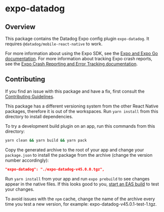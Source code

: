 # expo-datadog

## Overview

This package contains the Datadog Expo config plugin `expo-datadog`. It requires `@datadog/mobile-react-native` to work.

For more information about using the Expo SDK, see the [Expo and Expo Go documentation][2]. For more information about tracking Expo crash reports, see the [Expo Crash Reporting and Error Tracking documentation][1].

## Contributing

If you find an issue with this package and have a fix, first consult the [Contributing Guidelines][3].

This package has a different versioning system from the other React Native packages, therefore it is out of the workspaces. Run `yarn install` from this directory to install dependencies.

To try a development build plugin on an app, run this commands from this directory:

```sh
yarn clean && yarn build && yarn pack
```

Copy the generated archive to the root of your app and change your `package.json` to install the package from the archive (change the version number accordingly):

```json
"expo-datadog": "./expo-datadog-v45.0.0.tgz",
```

Run `yarn install` from your app and run `expo prebuild` to see changes appear in the native files. If this looks good to you, [start an EAS build][4] to test your changes.

To avoid issues with the `npm` cache, change the name of the archive every time you test a new version, for example: expo-datadog-v45.0.1-test-1.tgz.

[1]: https://docs.datadoghq.com/real_user_monitoring/error_tracking/expo/
[2]: https://docs.datadoghq.com/real_user_monitoring/reactnative/expo/
[3]: https://github.com/DataDog/dd-sdk-reactnative/blob/develop/CONTRIBUTING.md
[4]: https://docs.expo.dev/build/setup/
